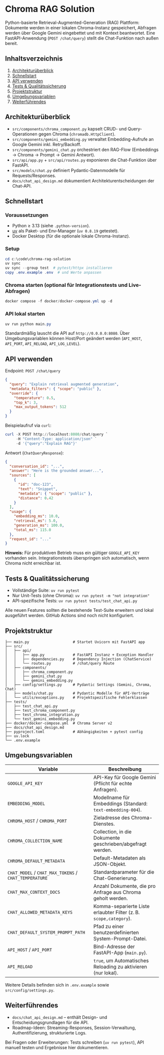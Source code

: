 # Chroma RAG Solution

Python-basierte Retrieval-Augmented-Generation (RAG) Plattform: Dokumente werden in einer lokalen Chroma-Instanz gespeichert, Abfragen werden über Google Gemini eingebettet und mit Kontext beantwortet. Eine FastAPI-Anwendung (`POST /chat/query`) stellt die Chat-Funktion nach außen bereit.

## Inhaltsverzeichnis

1. [Architekturüberblick](#architekturüberblick)
2. [Schnellstart](#schnellstart)
3. [API verwenden](#api-verwenden)
4. [Tests & Qualitätssicherung](#tests--qualitätssicherung)
5. [Projektstruktur](#projektstruktur)
6. [Umgebungsvariablen](#umgebungsvariablen)
7. [Weiterführendes](#weiterführendes)

## Architekturüberblick

- `src/components/chroma_component.py` kapselt CRUD- und Query-Operationen gegen Chroma (`chromadb.HttpClient`).
- `src/components/gemini_embedding.py` verwaltet Embedding-Aufrufe an Google Gemini inkl. Retry/Backoff.
- `src/components/gemini_chat.py` orchestriert den RAG-Flow (Embeddings → Chroma → Prompt → Gemini Antwort).
- `src/api/app.py` + `src/api/routes.py` exponieren die Chat-Funktion über FastAPI.
- `src/models/chat.py` definiert Pydantic-Datenmodelle für Requests/Responses.
- `docs/chat_api_design.md` dokumentiert Architekturentscheidungen der Chat-API.

## Schnellstart

### Voraussetzungen

- Python ≥ 3.13 (siehe `.python-version`).
- [uv](https://docs.astral.sh/uv/) als Paket- und Env-Manager (`uv 0.8.19` getestet).
- Docker Desktop (für die optionale lokale Chroma-Instanz).

### Setup

```powershell
cd c:\code\chroma-rag-solution
uv sync
uv sync --group test  # pytest/httpx installieren
copy .env.example .env  # und Werte anpassen
```

### Chroma starten (optional für Integrationstests und Live-Abfragen)

```powershell
docker compose -f docker/docker-compose.yml up -d
```

### API lokal starten

```powershell
uv run python main.py
```

Standardmäßig lauscht die API auf `http://0.0.0.0:8080`. Über Umgebungsvariablen können Host/Port geändert werden (`API_HOST`, `API_PORT`, `API_RELOAD`, `API_LOG_LEVEL`).

## API verwenden

Endpoint: `POST /chat/query`

```json
{
  "query": "Explain retrieval augmented generation",
  "metadata_filters": { "scope": "public" },
  "override": {
    "temperature": 0.5,
    "top_k": 3,
    "max_output_tokens": 512
  }
}
```

Beispielaufruf via `curl`:

```powershell
curl -X POST http://localhost:8080/chat/query `
     -H "Content-Type: application/json" `
     -d '{"query":"Explain RAG"}'
```

Antwort (`ChatQueryResponse`):

```json
{
  "conversation_id": "...",
  "answer": "Here is the grounded answer...",
  "sources": [
    {
      "id": "doc-123",
      "text": "Snippet",
      "metadata": { "scope": "public" },
      "distance": 0.42
    }
  ],
  "usage": {
    "embedding_ms": 10.0,
    "retrieval_ms": 5.0,
    "generation_ms": 100.0,
    "total_ms": 115.0
  },
  "request_id": "..."
}
```

**Hinweis:** Für produktiven Betrieb muss ein gültiger `GOOGLE_API_KEY` vorhanden sein. Integrationstests überspringen sich automatisch, wenn Chroma nicht erreichbar ist.

## Tests & Qualitätssicherung

- Vollständige Suite: `uv run pytest`
- Nur Unit-Tests (ohne Chroma): `uv run pytest -m "not integration"`
- API-spezifische Tests: `uv run pytest tests/test_chat_api.py`

Alle neuen Features sollten die bestehende Test-Suite erweitern und lokal ausgeführt werden. GitHub Actions sind noch nicht konfiguriert.

## Projektstruktur

```
├── main.py                    # Startet Uvicorn mit FastAPI app
├── src/
│   ├── api/
│   │   ├── app.py             # FastAPI Instanz + Exception Handler
│   │   ├── dependencies.py    # Dependency Injection (ChatService)
│   │   └── routes.py          # /chat/query Route
│   ├── components/
│   │   ├── chroma_component.py
│   │   ├── gemini_chat.py
│   │   └── gemini_embedding.py
│   ├── config/settings.py     # Pydantic Settings (Gemini, Chroma, Chat)
│   ├── models/chat.py         # Pydantic Modelle für API-Verträge
│   └── utils/exceptions.py    # Projektspezifische Fehlerklassen
├── tests/
│   ├── test_chat_api.py
│   ├── test_chroma_component.py
│   ├── test_chroma_integration.py
│   └── test_gemini_embedding.py
├── docker/docker-compose.yml  # Chroma Server v2
├── docs/chat_api_design.md
├── pyproject.toml             # Abhängigkeiten + pytest config
├── uv.lock
└── .env.example
```

## Umgebungsvariablen

| Variable                                              | Beschreibung                                                      |
| ----------------------------------------------------- | ----------------------------------------------------------------- |
| `GOOGLE_API_KEY`                                      | API-Key für Google Gemini (Pflicht für echte Anfragen).           |
| `EMBEDDING_MODEL`                                     | Modellname für Embeddings (Standard: `text-embedding-004`).       |
| `CHROMA_HOST` / `CHROMA_PORT`                         | Zieladresse des Chroma-Dienstes.                                  |
| `CHROMA_COLLECTION_NAME`                              | Collection, in die Dokumente geschrieben/abgefragt werden.        |
| `CHROMA_DEFAULT_METADATA`                             | Default-Metadaten als JSON-Objekt.                                |
| `CHAT_MODEL` / `CHAT_MAX_TOKENS` / `CHAT_TEMPERATURE` | Standardparameter für die Chat-Generierung.                       |
| `CHAT_MAX_CONTEXT_DOCS`                               | Anzahl Dokumente, die pro Anfrage aus Chroma geholt werden.       |
| `CHAT_ALLOWED_METADATA_KEYS`                          | Komma-separierte Liste erlaubter Filter (z. B. `scope,category`). |
| `CHAT_DEFAULT_SYSTEM_PROMPT_PATH`                     | Pfad zu einer benutzerdefinierten System-Prompt-Datei.            |
| `API_HOST` / `API_PORT`                               | Bind-Adresse der FastAPI-App (`main.py`).                         |
| `API_RELOAD`                                          | `true`, um Automatisches Reloading zu aktivieren (nur lokal).     |

Weitere Details befinden sich in `.env.example` sowie `src/config/settings.py`.

## Weiterführendes

- `docs/chat_api_design.md` – enthält Design- und Entscheidungsgrundlagen für die API.
- Roadmap-Ideen: Streaming-Responses, Session-Verwaltung, Authentifizierung, strukturierte Logs.

Bei Fragen oder Erweiterungen: Tests schreiben (`uv run pytest`), API manuell testen und Ergebnisse hier dokumentieren.
